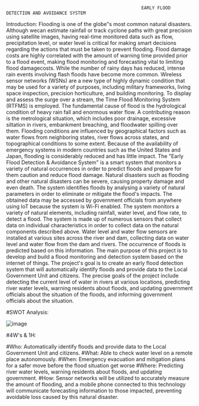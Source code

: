                                                        EARLY FLOOD DETECTION AND AVOIDANCE SYSTEM

Introduction:
Flooding is one of the globe‟s most common natural disasters. Although wecan estimate rainfall or track cyclone paths with great precision using satellite images, having real-time
monitored data such as flow, precipitation level, or water level is critical for making smart decisions regarding the actions that must be taken to prevent flooding. Flood damage
costs are highly correlated with the amount of warning time provided prior to a flood event, making flood monitoring and forecasting vital to limiting flood damagecosts.
While the number of rainy days has reduced, intense rain events involving flash floods have become more common. Wireless sensor networks (WSNs) are a new type of
highly dynamic condition that may be used for a variety of purposes, including military frameworks, living space inspection, precision horticulture, and building monitoring.
To display and assess the surge over a stream, the Time Flood Monitoring System (RTFMS) is employed. The fundamental cause of flood is the hydrological condition of heavy rain
fall and enormous water flow. A contributing reason is the metrological situation, which includes poor drainage, excessive siltation in rivers, embankment breaching, and
floodwater spilling over them. Flooding conditions are influenced by geographical factors such as water flows from neighboring states, river flows across states, and topographical
conditions to some extent. Because of the availability of emergency systems in modern countries such as the United States and Japan, flooding is considerably reduced and has
little impact.
The "Early Flood Detection & Avoidance System" is a smart system that monitors a variety of natural occurrences in order to predict floods and prepare for them caution and reduce
flood damage. Natural disasters such as flooding and other natural disasters can be severe, causing property damage and even death. The system identifies floods by analysing a
variety of natural parameters in order to eliminate or mitigate the flood's impacts. The obtained data may be accessed by government officials from anywhere using IoT because the
system is Wi-Fi enabled. The system monitors a variety of natural elements, including rainfall, water level, and flow rate, to detect a flood. The system is made up of numerous
sensors that collect data on individual characteristics in order to collect data on the natural components described above. Water level and water flow sensors are installed at
various sites across the river and dam, collecting data on water level and water flow from the dam and rivers. The occurrence of floods is predicted based on this information. The
main purpose of this project is to develop and build a flood monitoring and detection system based on the internet of things. The project's goal is to create an early flood
detection system that will automatically identify floods and provide data to the Local Government Unit and citizens. The precise goals of the project include detecting the current
level of water in rivers at various locations, predicting river water levels, warning residents about floods, and updating government officials about the situation of the floods,
and informing government officials about the situation.


#SWOT Analysis:

![image](https://user-images.githubusercontent.com/68070984/155694159-9f27a5d9-1805-476b-8d1b-a224d2932ebe.png)

#4W's & 1H:

#Who: Automatically identify floods and provide data to the Local Government Unit and citizens.
#What: Able to check water level on a remote place autonomously.
#When: Emergency evacuation and mitigation plans for a safer move before the flood situation get worse
#Where: Predicting river water levels, warning residents about floods, and updating government.
#How: Sensor networks will be utilized to accurately measure the amount of flooding, and a mobile phone connected to this technology will communicate forecasting information to those impacted, preventing avoidable loss caused by this natural disaster.



